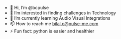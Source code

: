 - 👋 Hi, I’m @bcpulse
- 👀 I’m interested in finding challenges in Technology
- 🌱 I’m currently learning Audio Visual Integrations
- 📫 How to reach me bilal.c@pulse-me.com
- ⚡ Fun fact: python is easier and healthier

<!---
bcpulse/bcpulse is a ✨ special ✨ repository because its `README.md` (this file) appears on your GitHub profile.
You can click the Preview link to take a look at your changes.
--->
